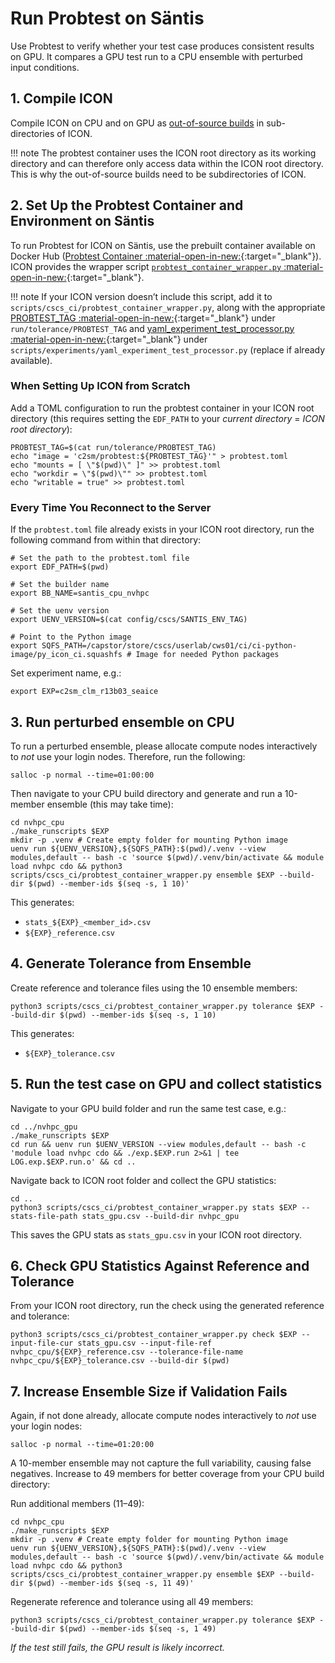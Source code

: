 # Run Probtest on Säntis

Use Probtest to verify whether your test case produces consistent results on GPU. It compares a GPU test run to a CPU ensemble with perturbed input conditions.

## 1. Compile ICON
Compile ICON on CPU and on GPU as [out-of-source builds](compile_and_run.md#building-out-of-source) in sub-directories of ICON.

!!! note
    The probtest container uses the ICON root directory as its working directory and can therefore only access data within the ICON root directory. This is why the out-of-source builds need to be subdirectories of ICON.

## 2. Set Up the Probtest Container and Environment on Säntis
To run Probtest for ICON on Säntis, use the prebuilt container available on Docker Hub ([Probtest Container :material-open-in-new:](https://github.com/MeteoSwiss/probtest?tab=readme-ov-file#probtest-container){:target="_blank"}). ICON provides the wrapper script [`probtest_container_wrapper.py` :material-open-in-new:](https://gitlab.dkrz.de/icon/icon-nwp/-/blob/master/scripts/cscs_ci/probtest_container_wrapper.py?ref_type=heads){:target="_blank"}.

!!! note
    If your ICON version doesn’t include this script, add it to `scripts/cscs_ci/probtest_container_wrapper.py`, along with the appropriate [PROBTEST_TAG :material-open-in-new:](https://gitlab.dkrz.de/icon/icon-nwp/-/blob/master/run/tolerance/PROBTEST_TAG?ref_type=heads){:target="_blank"} under `run/tolerance/PROBTEST_TAG` and [yaml_experiment_test_processor.py :material-open-in-new:](https://gitlab.dkrz.de/icon/icon-nwp/-/blob/master/scripts/experiments/yaml_experiment_test_processor.py?ref_type=heads){:target="_blank"} under `scripts/experiments/yaml_experiment_test_processor.py` (replace if already available).


### When Setting Up ICON from Scratch
Add a TOML configuration to run the probtest container in your ICON root directory (this requires setting the `EDF_PATH` to your *current directory* = *ICON root directory*):
```console
PROBTEST_TAG=$(cat run/tolerance/PROBTEST_TAG)
echo "image = 'c2sm/probtest:${PROBTEST_TAG}'" > probtest.toml
echo "mounts = [ \"$(pwd)\" ]" >> probtest.toml
echo "workdir = \"$(pwd)\"" >> probtest.toml
echo "writable = true" >> probtest.toml
```

### Every Time You Reconnect to the Server
If the `probtest.toml` file already exists in your ICON root directory, run the following command from within that directory:
```console
# Set the path to the probtest.toml file
export EDF_PATH=$(pwd)

# Set the builder name
export BB_NAME=santis_cpu_nvhpc

# Set the uenv version
export UENV_VERSION=$(cat config/cscs/SANTIS_ENV_TAG)

# Point to the Python image
export SQFS_PATH=/capstor/store/cscs/userlab/cws01/ci/ci-python-image/py_icon_ci.squashfs # Image for needed Python packages
```

Set experiment name, e.g.:
```console
export EXP=c2sm_clm_r13b03_seaice
```

## 3. Run perturbed ensemble on CPU
To run a perturbed ensemble, please allocate compute nodes interactively to *not* use your login nodes. Therefore, run the following:
```console
salloc -p normal --time=01:00:00
```

Then navigate to your CPU build directory and generate and run a 10-member ensemble (this may take time):
```console
cd nvhpc_cpu
./make_runscripts $EXP
mkdir -p .venv # Create empty folder for mounting Python image
uenv run ${UENV_VERSION},${SQFS_PATH}:$(pwd)/.venv --view modules,default -- bash -c 'source $(pwd)/.venv/bin/activate && module load nvhpc cdo && python3 scripts/cscs_ci/probtest_container_wrapper.py ensemble $EXP --build-dir $(pwd) --member-ids $(seq -s, 1 10)'
```

This generates:

- `stats_${EXP}_<member_id>.csv`
- `${EXP}_reference.csv`

## 4. Generate Tolerance from Ensemble

Create reference and tolerance files using the 10 ensemble members:
```console
python3 scripts/cscs_ci/probtest_container_wrapper.py tolerance $EXP --build-dir $(pwd) --member-ids $(seq -s, 1 10)
```

This generates:

- `${EXP}_tolerance.csv`

## 5. Run the test case on GPU and collect statistics
Navigate to your GPU build folder and run the same test case, e.g.:
```console
cd ../nvhpc_gpu
./make_runscripts $EXP
cd run && uenv run $UENV_VERSION --view modules,default -- bash -c 'module load nvhpc cdo && ./exp.$EXP.run 2>&1 | tee LOG.exp.$EXP.run.o' && cd ..
```

Navigate back to ICON root folder and collect the GPU statistics:
```console
cd ..
python3 scripts/cscs_ci/probtest_container_wrapper.py stats $EXP --stats-file-path stats_gpu.csv --build-dir nvhpc_gpu
```

This saves the GPU stats as `stats_gpu.csv` in your ICON root directory.

## 6. Check GPU Statistics Against Reference and Tolerance

From your ICON root directory, run the check using the generated reference and tolerance:
```console
python3 scripts/cscs_ci/probtest_container_wrapper.py check $EXP --input-file-cur stats_gpu.csv --input-file-ref nvhpc_cpu/${EXP}_reference.csv --tolerance-file-name nvhpc_cpu/${EXP}_tolerance.csv --build-dir $(pwd)
```

## 7. Increase Ensemble Size if Validation Fails
Again, if not done already, allocate compute nodes interactively to *not* use your login nodes:
```console
salloc -p normal --time=01:20:00
```

A 10-member ensemble may not capture the full variability, causing false negatives. Increase to 49 members for better coverage from your CPU build directory:

Run additional members (11–49):
```console
cd nvhpc_cpu
./make_runscripts $EXP
mkdir -p .venv # Create empty folder for mounting Python image
uenv run ${UENV_VERSION},${SQFS_PATH}:$(pwd)/.venv --view modules,default -- bash -c 'source $(pwd)/.venv/bin/activate && module load nvhpc cdo && python3 scripts/cscs_ci/probtest_container_wrapper.py ensemble $EXP --build-dir $(pwd) --member-ids $(seq -s, 11 49)'
```

Regenerate reference and tolerance using all 49 members:
```console
python3 scripts/cscs_ci/probtest_container_wrapper.py tolerance $EXP --build-dir $(pwd) --member-ids $(seq -s, 1 49)
```

*If the test still fails, the GPU result is likely incorrect.*